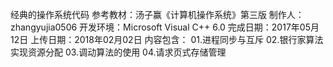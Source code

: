 经典的操作系统代码
参考教材：汤子赢《计算机操作系统》第三版
制作人：zhangyujia0506
开发环境：Microsoft Visual C++ 6.0
完成日期：2017年05月12日
上传日期：2018年02月02日
内容包含：
01.进程同步与互斥
02.银行家算法实现资源分配
03.调动算法的使用
04.请求页式存储管理 